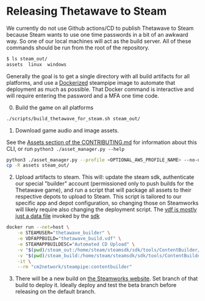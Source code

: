 # Releasing Thetawave to Steam

We currently do not use Github actions/CD to publish Thetawave to Steam because Steam wants to use one time passwords in
a bit of an awkward way. So one of our local machines will act as the build server. All of these commands should be run
from the root of the repository.

```bash
$ ls steam_out/
assets  linux  windows
```

Generally the goal is to get a single directory with all build artifacts for all platforms, and use a
[Dockerized](https://www.docker.com/) steampipe image to automate that deployment as much as possible. That Docker
command is interactive and will require entering the password and a MFA one time code.

0. Build the game on all platforms
```bash
./scripts/build_thetawave_for_steam.sh steam_out/
```

1. Download game audio and image assets.

See the [Assets section of the CONTRIBUTING.md](./CONTRIBUTING.md) for information about this CLI, or run
`python3 ./asset_manager.py --help`

```bash
python3 ./asset_manager.py --profile <OPTIONAL_AWS_PROFILE_NAME> --no-dryrun download
cp -R assets steam_out/
```

2. Upload artifacts to steam.
This will: update the steam sdk, authenticate our special "builder" account (permissioned only to push builds for the
Thetawave game), and run a script that will package all assets to their respective depots to upload to Steam. This
script is tailored to our specific app and depot configuration, so changing those on Steamworks will likely require also
changing the deployment script. The [vdf is mostly just a data file](./steam_build/thetawave_build.vdf) invoked by the
[sdk](https://partner.steamgames.com/doc/sdk/uploading)

```bash
docker run --net=host \
    -e STEAMUSER="thetawave_builder" \
    -e VDFAPPBUILD="thetawave_build.vdf" \
    -e STEAMAPPBUILDESC="Automated CD Upload" \
    -v "$(pwd)/steam_out:/home/steam/steamsdk/sdk/tools/ContentBuilder/content" \
    -v "$(pwd)/steam_build:/home/steam/steamsdk/sdk/tools/ContentBuilder/scripts" \
    -it \
    --rm "cm2network/steampipe:contentbuilder"
```

3. There will be a new build on [the Steamworks website](https://partner.steamgames.com/apps/builds/2427510). Set branch
   of that build to deploy it. Ideally deploy and test the beta branch before releasing on the default branch.

